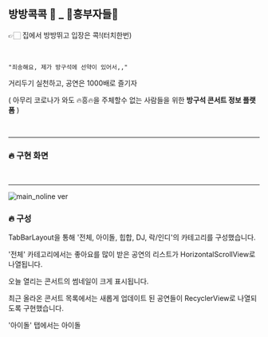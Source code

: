 ## 방방콕콕 📱 _ 🕺흥부자들💃

👉🏻 집에서 방방뛰고 입장은 콕!(터치한번)

<br>

~~~
"죄송해요, 제가 방구석에 선약이 있어서,,"
~~~

거리두기 실천하고, 공연은 1000배로 즐기자

( 아무리 코로나가 와도 🔥흥🔥을 주체할수 없는 사람들을 위한 **방구석 콘서트 정보 플랫폼** )

<br>

---

### 🔥 구현 화면

<br>

---

![main_noline ver](https://user-images.githubusercontent.com/52772787/83956526-01644580-a89a-11ea-9deb-f249481dc57b.png)


### 🔥 구성

TabBarLayout을 통해 '전체, 아이돌, 힙합, DJ, 락/인디'의 카테고리를 구성했습니다.

'전체' 카테고리에서는 좋아요를 많이 받은 공연의 리스트가 HorizontalScrollView로 나열됩니다.

오늘 열리는 콘서트의 썸네일이 크게 표시됩니다.

최근 올라온 콘서트 목록에서는 새롭게 업데이트 된 공연들이 RecyclerView로 나열되도록 구현했습니다.

'아이돌' 탭에서는 아이돌

